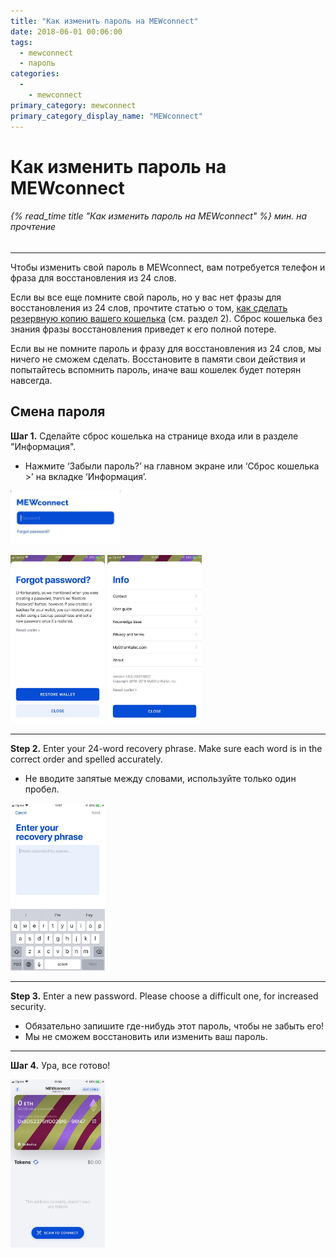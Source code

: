 ```yaml
---
title: "Как изменить пароль на MEWconnect"
date: 2018-06-01 00:06:00
tags:
  - mewconnect
  - пароль
categories:
  - 
    - mewconnect
primary_category: mewconnect
primary_category_display_name: "MEWconnect"
---
```


# **Как изменить пароль на MEWconnect**

###### {% read_time title "Как изменить пароль на MEWconnect" %} мин. на прочтение

* * *

Чтобы изменить свой пароль в MEWconnect, вам потребуется телефон и фраза для восстановления из 24 слов.

Если вы все еще помните свой пароль, но у вас нет фразы для восстановления из 24 слов, прочтите статью о том, [как сделать резервную копию вашего кошелька](/@@@@@@/mewconnect/mewconnect-user-guide/) (см. раздел 2). Сброс кошелька без знания фразы восстановления приведет к его полной потере.

Если вы не помните пароль и фразу для восстановления из 24 слов, мы ничего не сможем сделать. Восстановите в памяти свои действия и попытайтесь вспомнить пароль, иначе ваш кошелек будет потерян навсегда.

## **Смена пароля**

**Шаг 1.** Сделайте сброс кошелька на странице входа или в разделе "Информация".

-   Нажмите ‘Забыли пароль?’ на главном экране или ‘Сброс кошелька >’ на вкладке ‘Информация’.

<img src="/images/posts/mewconnect/ForgotPassMC.jpg" alt="Image of MEWconnect log-in screen" width="35%" />

<img src="/images/posts/mewconnect/MainResetMC.jpg" alt="Image of MEWconnect 'Forgot Password' screen" width="30%" /> <img src="/images/posts/mewconnect/InfoResetMC.jpg" alt="Image of MEWconnect settings page" width="30%" />

* * *

**Step 2.** Enter your 24-word recovery phrase. Make sure each word is in the correct order and spelled accurately.

-   Не вводите запятые между словами, используйте только один пробел.

<img src="/images/posts/mewconnect/RecoverMC.jpg" alt="Image of MEWconnect recovery phrase screen" width="30%" />

* * *

**Step 3.** Enter a new password. Please choose a difficult one, for increased security.

-   Обязательно запишите где-нибудь этот пароль, чтобы не забыть его!
-   Мы не сможем восстановить или изменить ваш пароль.

* * *

**Шаг 4.** Ура, все готово!

<img src="/images/posts/mewconnect/YoureDoneMC.jpg" width="30%" />
